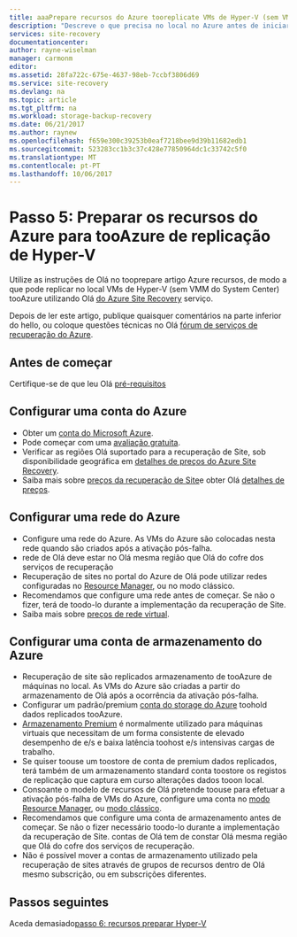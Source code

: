```yaml
---
title: aaaPrepare recursos do Azure tooreplicate VMs de Hyper-V (sem VMM do System Center) tooAzure utilizando o Azure Site Recovery | Microsoft Docs
description: "Descreve o que precisa no local no Azure antes de iniciar a replicação tooAzure de VMs de Hyper-V (sem VMM) utilizando o Azure Site Recovery"
services: site-recovery
documentationcenter: 
author: rayne-wiselman
manager: carmonm
editor: 
ms.assetid: 28fa722c-675e-4637-98eb-7ccbf3806d69
ms.service: site-recovery
ms.devlang: na
ms.topic: article
ms.tgt_pltfrm: na
ms.workload: storage-backup-recovery
ms.date: 06/21/2017
ms.author: raynew
ms.openlocfilehash: f659e300c39253b0eaf7218bee9d39b11682edb1
ms.sourcegitcommit: 523283cc1b3c37c428e77850964dc1c33742c5f0
ms.translationtype: MT
ms.contentlocale: pt-PT
ms.lasthandoff: 10/06/2017
---
```

# <a name="step-5-prepare-azure-resources-for-hyper-v-replication-tooazure"></a>Passo 5: Preparar os recursos do Azure para tooAzure de replicação de Hyper-V

Utilize as instruções de Olá no tooprepare artigo Azure recursos, de modo a que pode replicar no local VMs de Hyper-V (sem VMM do System Center) tooAzure utilizando Olá [do Azure Site Recovery](site-recovery-overview.md) serviço.

Depois de ler este artigo, publique quaisquer comentários na parte inferior do hello, ou coloque questões técnicas no Olá [fórum de serviços de recuperação do Azure](https://social.msdn.microsoft.com/forums/azure/home?forum=hypervrecovmgr).

## <a name="before-you-start"></a>Antes de começar

Certifique-se de que leu Olá [pré-requisitos](hyper-v-site-walkthrough-prerequisites.md)

## <a name="set-up-an-azure-account"></a>Configurar uma conta do Azure

- Obter um [conta do Microsoft Azure](http://azure.microsoft.com/).
- Pode começar com uma [avaliação gratuita](https://azure.microsoft.com/pricing/free-trial/).
- Verificar as regiões Olá suportado para a recuperação de Site, sob disponibilidade geográfica em [detalhes de preços do Azure Site Recovery](https://azure.microsoft.com/pricing/details/site-recovery/).
- Saiba mais sobre [preços da recuperação de Site](site-recovery-faq.md#pricing)e obter Olá [detalhes de preços](https://azure.microsoft.com/pricing/details/site-recovery/).


## <a name="set-up-an-azure-network"></a>Configurar uma rede do Azure

- Configure uma rede do Azure. As VMs do Azure são colocadas nesta rede quando são criados após a ativação pós-falha.
- rede de Olá deve estar no Olá mesma região que Olá do cofre dos serviços de recuperação
- Recuperação de sites no portal do Azure de Olá pode utilizar redes configuradas no [Resource Manager](../resource-manager-deployment-model.md), ou no modo clássico.
- Recomendamos que configure uma rede antes de começar. Se não o fizer, terá de toodo-lo durante a implementação da recuperação de Site.
- Saiba mais sobre [preços de rede virtual](https://azure.microsoft.com/pricing/details/virtual-network/).


## <a name="set-up-an-azure-storage-account"></a>Configurar uma conta de armazenamento do Azure

- Recuperação de site são replicados armazenamento de tooAzure de máquinas no local. As VMs do Azure são criadas a partir do armazenamento de Olá após a ocorrência da ativação pós-falha.
- Configurar um padrão/premium [conta do storage do Azure](../storage/common/storage-create-storage-account.md#create-a-storage-account) toohold dados replicados tooAzure.
- [Armazenamento Premium](../storage/common/storage-premium-storage.md) é normalmente utilizado para máquinas virtuais que necessitam de um forma consistente de elevado desempenho de e/s e baixa latência toohost e/s intensivas cargas de trabalho.
- Se quiser toouse um toostore de conta de premium dados replicados, terá também de um armazenamento standard conta toostore os registos de replicação que captura em curso alterações dados tooon local.
- Consoante o modelo de recursos de Olá pretende toouse para efetuar a ativação pós-falha de VMs do Azure, configure uma conta no [modo Resource Manager](../storage/common/storage-create-storage-account.md), ou [modo clássico](../storage/common/storage-create-storage-account.md).
- Recomendamos que configure uma conta de armazenamento antes de começar. Se não o fizer necessário toodo-lo durante a implementação da recuperação de Site. contas de Olá tem de constar Olá mesma região que Olá do cofre dos serviços de recuperação.
- Não é possível mover a contas de armazenamento utilizado pela recuperação de sites através de grupos de recursos dentro de Olá mesmo subscrição, ou em subscrições diferentes.


## <a name="next-steps"></a>Passos seguintes

Aceda demasiado[passo 6: recursos preparar Hyper-V](hyper-v-site-walkthrough-prepare-hyper-v.md)
